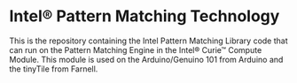 # Intel® Pattern Matching Technology

This is the repository containing the Intel Pattern Matching Library code that can run on the Pattern Matching Engine in the Intel® Curie™ Compute Module. This module is used on the Arduino/Genuino 101 from Arduino and the tinyTile from Farnell.

